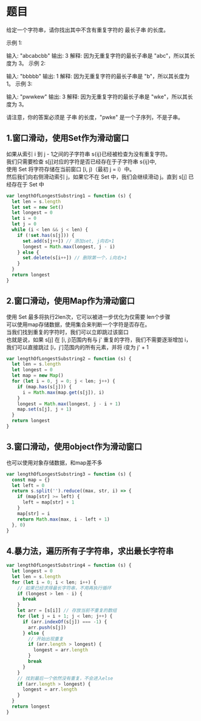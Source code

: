 # 题目

给定一个字符串，请你找出其中不含有重复字符的 最长子串 的长度。

示例 1:

输入: "abcabcbb"
输出: 3 
解释: 因为无重复字符的最长子串是 "abc"，所以其长度为 3。
示例 2:

输入: "bbbbb"
输出: 1
解释: 因为无重复字符的最长子串是 "b"，所以其长度为 1。
示例 3:

输入: "pwwkew"
输出: 3
解释: 因为无重复字符的最长子串是 "wke"，所以其长度为 3。  

请注意，你的答案必须是 子串 的长度，"pwke" 是一个子序列，不是子串。

## 1.窗口滑动，使用Set作为滑动窗口

如果从索引 i 到 j - 1之间的子字符串 s{ij}已经被检查为没有重复字符。  
我们只需要检查 s[j]对应的字符是否已经存在于子字符串 s{ij}中,  
使用 Set 将字符存储在当前窗口 [i, j)（最初 j = i）中。  
然后我们向右侧滑动索引 j，如果它不在 Set 中，我们会继续滑动 j。直到 s[j] 已经存在于 Set 中  

```js
var lengthOfLongestSubstring1 = function (s) {
  let len = s.length
  let set = new Set()
  let longest = 0
  let i = 0
  let j = 0
  while (i < len && j < len) {
    if (!set.has(s[j])) {
      set.add(s[j++]) // 添加set, j向右+1
      longest = Math.max(longest, j - i)
    } else {
      set.delete(s[i++]) // 删除第一个，i向右+1
    }
  }
  return longest
}
```

## 2.窗口滑动，使用Map作为滑动窗口

使用 Set 最多将执行2len次，它可以被进一步优化为仅需要 len个步骤  
可以使用map存储数据，使用集合来判断一个字符是否存在。   
当我们找到重复的字符时，我们可以立即跳过该窗口  
也就是说，如果 s[j] 在 [i, j)范围内有与 j' 重复的字符，我们不需要逐渐增加 i，  
我们可以直接跳过 [i，j']范围内的所有元素，并将 i变为 j' + 1  

```js
var lengthOfLongestSubstring2 = function (s) {
  let len = s.length
  let longest = 0
  let map = new Map()
  for (let i = 0, j = 0; j < len; j++) {
    if (map.has(s[j])) {
      i = Math.max(map.get(s[j]), i)
    }
    longest = Math.max(longest, j - i + 1)
    map.set(s[j], j + 1)
  }
  return longest
}
```

## 3.窗口滑动，使用object作为滑动窗口

也可以使用对象存储数据，和map差不多

```js
var lengthOfLongestSubstring3 = function (s) {
  const map = {}
  let left = 0
  return s.split('').reduce((max, str, i) => {
    if (map[str] >= left) {
      left = map[str] + 1
    }
    map[str] = i
    return Math.max(max, i - left + 1)
  }, 0)
}
```

## 4.暴力法，遍历所有子字符串，求出最长字符串

```js
var lengthOfLongestSubstring4 = function (s) {
  let longest = 0
  let len = s.length
  for (let i = 0; i < len; i++) {
    // 如果已经求得最长字符串，不用再执行循环
    if (longest > len - i) {
      break
    }
    let arr = [s[i]] // 存放当前不重复的数组
    for (let j = i + 1; j < len; j++) {
      if (arr.indexOf(s[j]) === -1) {
        arr.push(s[j])
      } else {
        // 开始出现重复
        if (arr.length > longest) {
          longest = arr.length
        }
        break
      }
    }
    // 找到最后一个依然没有重复，不会进入else
    if (arr.length > longest) {
      longest = arr.length
    }
  }
  return longest
}
```
